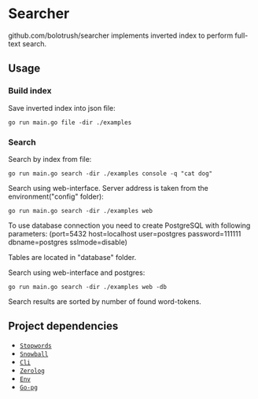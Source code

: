 # Searcher

github.com/bolotrush/searcher implements inverted index to perform full-text search.


## Usage

### Build index

Save inverted index into json file:

    go run main.go file -dir ./examples
    
### Search 

Search by index from file:
    
    go run main.go search -dir ./examples console -q "cat dog" 
    
Search using web-interface. Server address is taken from the environment("config" folder): 

    
    go run main.go search -dir ./examples web
    
To use database connection you need to create PostgreSQL 
with following parameters:
(port=5432 host=localhost user=postgres password=111111 dbname=postgres sslmode=disable)

Tables are located in "database" folder.

Search using web-interface and postgres: 

    go run main.go search -dir ./examples web -db

Search results are sorted by number of found word-tokens.

## Project dependencies

-   [`Stopwords`]("github.com/zoomio/stopwords")
-   [`Snowball`](github.com/kljensen/snowball)
-   [`Cli`](github.com/urfave/cli/v2)
-   [`Zerolog`](github.com/rs/zerolog)
-   [`Env`](github.com/caarlos0/env)
-   [`Go-pg`](github.com/go-pg/pg)